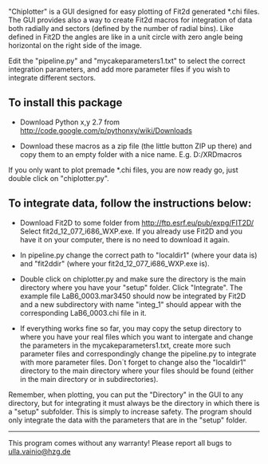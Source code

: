 "Chiplotter" is a GUI designed for easy plotting of Fit2d generated *.chi files.
The GUI provides also a way to create Fit2d macros for integration of data
both radially and sectors (defined by the number of radial bins). Like
defined in Fit2D the angles are like in a unit circle with zero angle being
horizontal on the right side of the image.

Edit the "pipeline.py" and "mycakeparameters1.txt" to select the correct
integration parameters, and add more parameter files if you wish to integrate
different sectors.

To install this package
-------------------

- Download Python x,y 2.7 from http://code.google.com/p/pythonxy/wiki/Downloads

- Download these macros as a zip file (the little button ZIP up there)
and copy them to an empty folder with a nice name. E.g. D:/XRDmacros

If you only want to plot premade *.chi files, you are now ready go, just double
click on "chiplotter.py".

To integrate data, follow the instructions below:
-------------------

- Download Fit2D to some folder from http://ftp.esrf.eu/pub/expg/FIT2D/
Select fit2d_12_077_i686_WXP.exe. If you already use Fit2D and you have it on your computer,
there is no need to download it again.

- In pipeline.py change the correct path to "localdir1" (where your data is) and "fit2ddir"
(where your fit2d_12_077_i686_WXP.exe is).

- Double click on chiplotter.py and make sure the directory is the main directory
where you have your "setup" folder. Click "Integrate". The example file LaB6_0003.mar3450
should now be integrated by Fit2D and a new subdirectory with name "integ_1"
should appear with the corresponding LaB6_0003.chi file in it.

- If everything works fine so far, you may copy the setup directory to where you have your
real files which you want to intergate and change the parameters in the mycakeparameters1.txt,
create more such parameter files and correspondingly change the pipeline.py to integrate
with more parameter files. Don`t forget to change also the "localdir1" directory to the main
directory where your files should be found (either in the main directory or in subdirectories).

Remember, when plotting, you can put the "Directory" in the GUI to any directory,
but for integrating it must always be the directory in which there is a "setup" subfolder.
This is simply to increase safety. The program should only integrate the data with the parameters
that are in the "setup" folder.


-------------------
This program comes without any warranty! Please report all bugs to ulla.vainio@hzg.de
